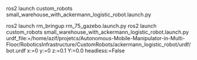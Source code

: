 ros2 launch custom_robots small_warehouse_with_ackermann_logistic_robot.launch.py

ros2 launch rm_bringup rm_75_gazebo.launch.py 
ros2 launch custom_robots small_warehouse_with_ackermann_logistic_robot.launch.py   urdf_file:=/home/azif/projetcs/Autonomous-Mobile-Manipulator-in-Multi-Floor/RoboticsInfrastructure/CustomRobots/ackermann_logistic_robot/urdf/bot.urdf   x:=0 y:=0 z:=0.1 Y:=0.0 headless:=False
